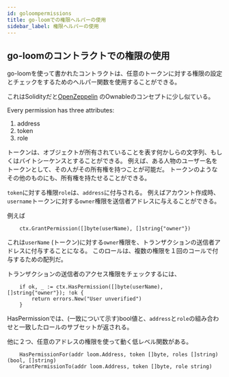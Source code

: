```yaml
---
id: goloompermissions
title: go-loomでの権限ヘルパーの使用
sidebar_label: 権限ヘルパーの使用
---
```

## go-loomのコントラクトでの権限の使用

go-loomを使って書かれたコントラクトは、任意のトークンに対する権限の設定とチェックをするためのヘルパー関数を使用することができる。

これはSolidityだと[OpenZeppelin](https://github.com/OpenZeppelin/openzeppelin-solidity/blob/master/contracts/ownership/Ownable.sol) のOwnableのコンセプトに少し似ている。

Every permission has three attributes:

1. address
2. token
3. role

トークンは、オブジェクトが所有されていることを表す何かしらの文字列、もしくはバイトシーケンスとすることができる。 例えば、ある人物のユーザー名をトークンとして、その人がその所有権を持つことが可能だ。 トークンのようなその他のものにも、所有権を持たせることができる。

`token`に対する権限`role`は、`address`に付与される。 例えばアカウント作成時、`username`トークンに対する`owner`権限を送信者アドレスに与えることができる。

例えば

        ctx.GrantPermission([]byte(userName), []string{"owner"})
    

これは`userName` (トークン)に対する`owner`権限を、トランザクションの送信者アドレスに付与することになる。 このロールは、複数の権限を１回のコールで付与するための配列だ。

トランザクションの送信者のアクセス権限をチェックするには、

        if ok, _ := ctx.HasPermission([]byte(userName), []string{"owner"}); !ok {
            return errors.New("User unverified")
        }
    

HasPermissionでは、(一致について示す)bool値と、`address`と`role`の組み合わせと一致したロールのサブセットが返される。

他に２つ、任意のアドレスの権限を使って動く低レベル関数がある。

        HasPermissionFor(addr loom.Address, token []byte, roles []string) (bool, []string)
        GrantPermissionTo(addr loom.Address, token []byte, role string)